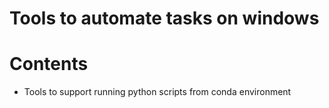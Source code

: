 # Tools to automate tasks on windows

# Contents

* Tools to support running python scripts from conda environment
